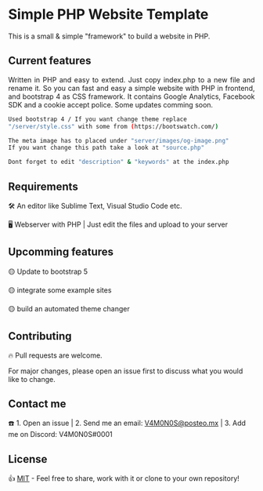 # Simple PHP Website Template
This is a small & simple "framework" to build a website in PHP.

## Current features
<p align="justify">
  Written in PHP and easy to extend. Just copy index.php to a new file and rename it. So you can fast and easy a simple website with PHP in frontend, and bootstrap 4 as CSS framework. It contains Google Analytics, Facebook SDK and a cookie accept police. Some updates comming soon.
</p>

```bash
Used bootstrap 4 / If you want change theme replace 
"/server/style.css" with some from (https://bootswatch.com/)

The meta image has to placed under "server/images/og-image.png" 
If you want change this path take a look at "source.php"

Dont forget to edit "description" & "keywords" at the index.php
```

## Requirements
🛠 An editor like Sublime Text, Visual Studio Code etc.

🖥 Webserver with PHP | Just edit the files and upload to your server

## Upcomming features
🟡 Update to bootstrap 5

🟡 integrate some example sites

🟡 build an automated theme changer


## Contributing
🔥 Pull requests are welcome. 

For major changes, please open an issue first to discuss what you would like to change.

## Contact me
☎️ 1. Open an issue | 2. Send me an email: V4M0N0S@posteo.mx | 3. Add me on Discord: V4M0N0S#0001

## License
👍 [MIT](https://choosealicense.com/licenses/mit/) - Feel free to share, work with it or clone to your own repository!
